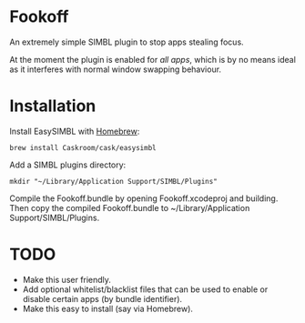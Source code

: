 # Fookoff

An extremely simple SIMBL plugin to stop apps stealing focus.

At the moment the plugin is enabled for *all apps*, which is by no means ideal as it interferes with normal window swapping behaviour.

# Installation

Install EasySIMBL with [Homebrew](http://brew.sh/):

    brew install Caskroom/cask/easysimbl

Add a SIMBL plugins directory:

    mkdir "~/Library/Application Support/SIMBL/Plugins"


Compile the Fookoff.bundle by opening Fookoff.xcodeproj and building. Then copy the compiled Fookoff.bundle to ~/Library/Application Support/SIMBL/Plugins.

# TODO

* Make this user friendly.
* Add optional whitelist/blacklist files that can be used to enable or disable certain apps (by bundle identifier).
* Make this easy to install (say via Homebrew).


